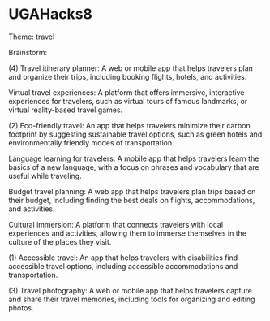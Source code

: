 # UGAHacks8

Theme: travel

Brainstorm:

(4) Travel itinerary planner: A web or mobile app that helps travelers plan and organize their trips, including booking flights, hotels, and activities.

Virtual travel experiences: A platform that offers immersive, interactive experiences for travelers, such as virtual tours of famous landmarks, or virtual reality-based travel games.

(2) Eco-friendly travel: An app that helps travelers minimize their carbon footprint by suggesting sustainable travel options, such as green hotels and environmentally friendly modes of transportation.

Language learning for travelers: A mobile app that helps travelers learn the basics of a new language, with a focus on phrases and vocabulary that are useful while traveling.

Budget travel planning: A web app that helps travelers plan trips based on their budget, including finding the best deals on flights, accommodations, and activities.

Cultural immersion: A platform that connects travelers with local experiences and activities, allowing them to immerse themselves in the culture of the places they visit.

(1) Accessible travel: An app that helps travelers with disabilities find accessible travel options, including accessible accommodations and transportation.

(3) Travel photography: A web or mobile app that helps travelers capture and share their travel memories, including tools for organizing and editing photos.
